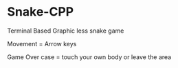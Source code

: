 # Snake-CPP
Terminal Based Graphic less snake game

Movement = Arrow keys

Game Over case = touch your own body or leave the area
